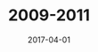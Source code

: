 ---
layout: post
title: "2009-2011"
name: undergrad
date: 2017-04-01
img: 2009-2011.png
alt: image-alt
description: "University of Utah"
image_items: [
    {
        title: Salt Lake County Film and Media Center,
        img: 2009-2011_1_FC.png,
        description: ""
    },
    {
        img: 2009-2011_2_FC.png,
        description: ""
    },
    {
        img: 2009-2011_3_FC.png,
        description: ""
    },
    {
        title: Fluid Adajio Installation,
        img: 2009-2011_4_FA.png,
        description: ""
    },
    {
        img: 2009-2011_5_FA.png,
        description: ""
    },
    {
        title: Los Angeles Cultural Center,
        img: 2009-2011_6_LA.png,
        description: ""
    },
    {
        img: 2009-2011_7_LA.png,
        description: ""
    },
    {
        img: 2009-2011_8_LA.png,
        description: ""
    },
    {
        title: salt flats mirage,
        img: 2009-2011_9_MIR.png,
        description: ""
    },
    {
        img: 2009-2011_10_MIR.png,
        description: ""
    },
    {
        title: uxmal,
        img: 2009-2011_11_UX.png,
        description: ""
    },
    {
        title: street art installation,
        img: 2009-2011_12_PB.png,
        description: ""
    },
    
]
---